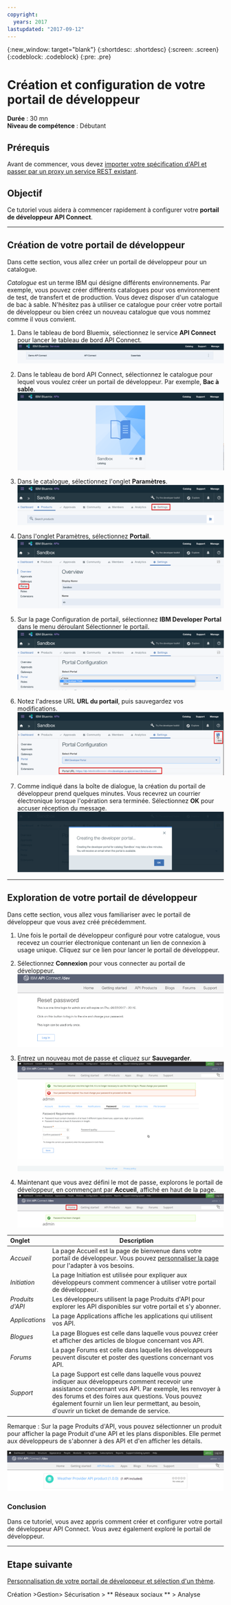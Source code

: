 ```yaml
---
copyright:
  years: 2017
lastupdated: "2017-09-12"
---
```


{:new_window: target="blank"}
{:shortdesc: .shortdesc}
{:screen: .screen}
{:codeblock: .codeblock}
{:pre: .pre}

# Création et configuration de votre portail de développeur
**Durée** : 30 mn  
**Niveau de compétence** : Débutant  

## Prérequis
Avant de commencer, vous devez [importer votre spécification d'API et passer par un proxy un service REST existant](tut_rest_landing.html).

## Objectif
Ce tutoriel vous aidera à commencer rapidement à configurer votre **portail de développeur API Connect**. 

---

## Création de votre portail de développeur
Dans cette section, vous allez créer un portail de développeur pour un catalogue.

*Catalogue* est un terme IBM qui désigne différents environnements. Par exemple, vous pouvez créer différents catalogues pour vos environnement de test, de transfert et de production. Vous devez disposer d'un catalogue de bac à sable. N'hésitez pas à utiliser ce catalogue pour créer votre portail de développeur ou bien créez un nouveau catalogue que vous nommez comme il vous convient.

1. Dans le tableau de bord Bluemix, sélectionnez le service **API Connect** pour lancer le tableau de bord API Connect.
![Service API Connect](images/11-Bluemix-Dashboard.png)

2. Dans le tableau de bord API Connect, sélectionnez le catalogue pour lequel vous voulez créer un portail de développeur. Par exemple, **Bac à sable**.
![Catalogue](images/12-APIC-Dashboard.png)

3. Dans le catalogue, sélectionnez l'onglet **Paramètres**.  
  ![Paramètres de catalogue](images/13-catalog-settings.png)

4. Dans l'onglet Paramètres, sélectionnez **Portail**.  
  ![Configuration de portail](images/14-catalog-portal.png)

5. Sur la page Configuration de portail, sélectionnez **IBM Developer Portal** dans le menu déroulant Sélectionner le portail.
  ![IBM Developer Portal](images/15-IBM-developer-portal.png) 

6. Notez l'adresse URL **URL du portail**, puis sauvegardez vos modifications.  
  ![Sauvegarder les paramètres](images/16-save-settings.png)
  
7. Comme indiqué dans la boîte de dialogue, la création du portail de développeur prend quelques minutes. Vous recevrez un courrier électronique lorsque l'opération sera terminée. Sélectionnez **OK** pour accuser réception du message.  
  ![OK](images/17-OK.png)

---

## Exploration de votre portail de développeur
Dans cette section, vous allez vous familiariser avec le portail de développeur que vous avez créé précédemment.

1. Une fois le portail de développeur configuré pour votre catalogue, vous recevez un courrier électronique contenant un lien de connexion à usage unique. Cliquez sur ce lien pour lancer le portail de développeur.

2. Sélectionnez **Connexion** pour vous connecter au portail de développeur.
![Connexion](images/22-login.png)

3. Entrez un nouveau mot de passe et cliquez sur **Sauvegarder**.  
  ![Entrer un nouveau mot de passe](images/23-password.png)

4. Maintenant que vous avez défini le mot de passe, explorons le portail de développeur, en commençant par **Accueil**, affiché en haut de la page.  
  ![Menu Accueil](images/24-pwsaved.png)
  
| Onglet              | Description          | 
|:---------------- | -------------------- | 
| _Accueil_       | La page Accueil est la page de bienvenue dans votre portail de développeur. Vous pouvez [personnaliser la page](tut_custom_dev_portal.html) pour l'adapter à vos besoins. | 
| _Initiation_       | La page Initiation est utilisée pour expliquer aux développeurs comment commencer à utiliser votre portail de développeur. |
| _Produits d'API_ | Les développeurs utilisent la page Produits d'API pour explorer les API disponibles sur votre portail et s'y abonner. | 
| _Applications_ | La page Applications affiche les applications qui utilisent vos API. | 
| _Blogues_ | La page Blogues est celle dans laquelle vous pouvez créer et afficher des articles de blogue concernant vos API. | 
| _Forums_ | La page Forums est celle dans laquelle les développeurs peuvent discuter et poster des questions concernant vos API. | 
| _Support_ | La page Support est celle dans laquelle vous pouvez indiquer aux développeurs comment recevoir une assistance concernant vos API. Par exemple, les renvoyer à des forums et des foires aux questions. Vous pouvez également fournir un lien leur permettant, au besoin, d'ouvrir un ticket de demande de service. | 

Remarque : Sur la page Produits d'API, vous pouvez sélectionner un produit pour afficher la page Produit d'une API et les plans disponibles. Elle permet aux développeurs de s'abonner à des API et d'en afficher les détails. 

  ![Produits d'API](images/27-api-products.png)

### Conclusion
Dans ce tutoriel, vous avez appris comment créer et configurer votre portail de développeur API Connect. Vous avez également exploré le portail de développeur.

---

## Etape suivante 

[Personnalisation de votre portail de développeur et sélection d'un thème](tut_custom_dev_portal.html).

Création >Gestion> Sécurisation > ** Réseaux sociaux ** > Analyse
